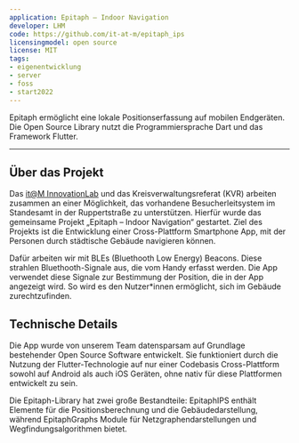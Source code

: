 ```yaml
---
application: Epitaph – Indoor Navigation
developer: LHM
code: https://github.com/it-at-m/epitaph_ips
licensingmodel: open source
license: MIT
tags: 
- eigenentwicklung
- server
- foss
- start2022
---
```

Epitaph ermöglicht eine lokale Positionserfassung auf mobilen Endgeräten. Die Open Source Library nutzt die Programmiersprache Dart und das Framework Flutter.

---


## Über das Projekt

Das [it@M InnovationLab](https://stadt.muenchen.de/infos/innovationlab-im-it-referat.html) und das Kreisverwaltungsreferat (KVR) arbeiten zusammen an einer Möglichkeit, das vorhandene Besucherleitsystem im Standesamt in der Ruppertstraße zu unterstützen. Hierfür wurde das gemeinsame Projekt „Epitaph – Indoor Navigation“ gestartet. Ziel des Projekts ist die Entwicklung einer Cross-Plattform Smartphone App, mit der Personen durch städtische Gebäude navigieren können.

Dafür arbeiten wir mit BLEs (Bluethooth Low Energy) Beacons. Diese strahlen Bluethooth-Signale aus, die vom Handy erfasst werden. Die App verwendet diese Signale zur Bestimmung der Position, die in der App angezeigt wird. So wird es den Nutzer*innen ermöglicht, sich im Gebäude zurechtzufinden.

## Technische Details

Die App wurde von unserem Team datensparsam auf Grundlage bestehender Open Source Software entwickelt. Sie funktioniert durch die Nutzung der Flutter-Technologie auf nur einer Codebasis Cross-Plattform sowohl auf Android als auch iOS Geräten, ohne nativ für diese Plattformen entwickelt zu sein.

Die Epitaph-Library hat zwei große Bestandteile: EpitaphIPS enthält Elemente für die Positionsberechnung und die Gebäudedarstellung, während EpitaphGraphs Module für Netzgraphendarstellungen und Wegfindungsalgorithmen bietet.
